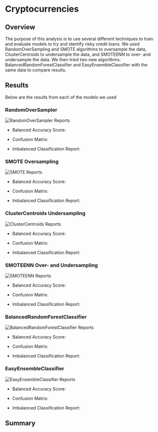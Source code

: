 # Cryptocurrencies
## Overview
The purpose of this analysis is to use several different techniques to train and evaluate models to try and identify risky credit loans. We used RandomOverSampling and SMOTE algorithms to oversample the data, ClusterCentroids to undersample the data, and SMOTEENN to over- and undersample the data. We then tried two new algorithms: BalancedRandomForestClassifier and EasyEnsembleClassifier with the same data to compare results.
## Results
Below are the results from each of the models we used
### RandomOverSampler
![RandomOverSampler Reports](resources/RandomOverSampler.png)  
 - Balanced Accuracy Score:  

 - Confusion Matrix:  

 - Imbalanced Classification Report:  

### SMOTE Oversampling
![SMOTE Reports](resources/SMOTE.png)  
 - Balanced Accuracy Score:  

 - Confusion Matrix:  

 - Imbalanced Classification Report:  

### ClusterCentroids Undersampling
![ClusterCentroids Reports](resources/ClusterCentroids.png)  
 - Balanced Accuracy Score:  

 - Confusion Matrix:  

 - Imbalanced Classification Report:  

### SMOTEENN Over- and Undersampling
![SMOTEENN Reports](resources/SMOTEENN.png)  
 - Balanced Accuracy Score:  

 - Confusion Matrix:  

 - Imbalanced Classification Report:  

### BalancedRandomForestClassifier
![BalancedRandomForestClassifier Reports](resources/BalancedRandomForestClassifier.png)  
 - Balanced Accuracy Score:  

 - Confusion Matrix:  

 - Imbalanced Classification Report:  

### EasyEnsembleClassifier
![EasyEnsembleClassifier Reports](resources/EasyEnsembleClassifier.png)  
 - Balanced Accuracy Score:  

 - Confusion Matrix:  

 - Imbalanced Classification Report:  

## Summary
